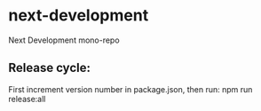 # next-development

Next Development mono-repo

## Release cycle:

First increment version number in package.json, then run: npm run release:all
